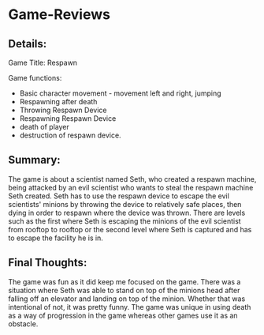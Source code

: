 # Game-Reviews
## Details:
Game Title: Respawn

Game functions:
- Basic character movement - movement left and right, jumping
- Respawning after death
- Throwing Respawn Device
- Respawning Respawn Device
- death of player
- destruction of respawn device.

## Summary:
The game is about a scientist named Seth, who created a respawn machine, being attacked by an evil scientist who wants to steal the respawn machine Seth created. Seth has to use the respawn device to escape the evil scientists' minions by throwing the device to relatively safe places, then dying in order to respawn where the device was thrown. There are levels such as the first where Seth is escaping the minions  of the evil scientist from rooftop to rooftop or the second level where Seth is captured and has to escape the facility he is in.

## Final Thoughts:
The game was fun as it did keep me focused on the game. There was a situation where Seth was able to stand on top of the minions head after falling off an elevator and landing on top of the minion. Whether that was intentional of not, it was pretty funny. The game was unique in using death as a way of progression in the game whereas other games use it as an obstacle.
